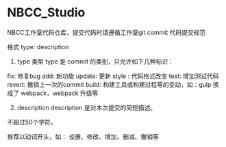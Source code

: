 # NBCC_Studio
NBCC工作室代码仓库，提交代码时请遵循工作室git commit 代码提交规范

格式
type: description

1. type 类型
type 是 commit 的类别，只允许如下几种标识：

fix: 修复bug
add: 新功能
update: 更新
style : 代码格式改变
test: 增加测试代码
revert: 撤销上一次的commit
build: 构建工具或构建过程等的变动，如：gulp 换成了 webpack，webpack 升级等

2. description
description 是对本次提交的简短描述。

不超过50个字符。  

推荐以动词开头，如： 设置、修改、增加、删减、撤销等  
